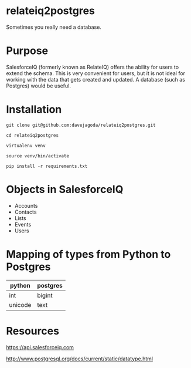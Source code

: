 relateiq2postgres
=================
Sometimes you really need a database.

# Purpose

SalesforceIQ (formerly known as RelateIQ) offers the ability for users
to extend the schema. This is very convenient for users, but it is not
ideal for working with the data that gets created and updated. A
database (such as Postgres) would be useful.

# Installation

`git clone git@github.com:davejagoda/relateiq2postgres.git`

`cd relateiq2postgres`

`virtualenv venv`

`source venv/bin/activate`

`pip install -r requirements.txt`

# Objects in SalesforceIQ

- Accounts
- Contacts
- Lists
- Events
- Users

# Mapping of types from Python to Postgres

|python |postgres|
|-------|--------|
|int    |bigint  |
|unicode|text    |

# Resources

https://api.salesforceiq.com

http://www.postgresql.org/docs/current/static/datatype.html

